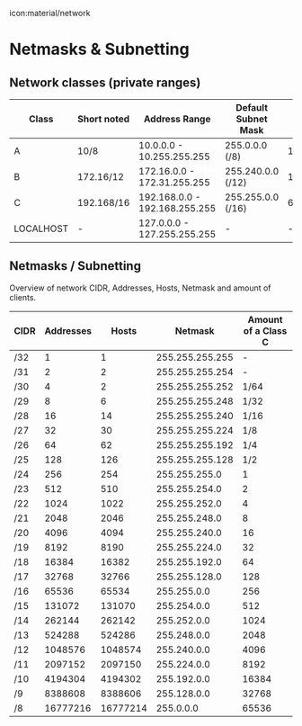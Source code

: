 icon:material/network

# Netmasks & Subnetting

## Network classes (private ranges)

| Class     | Short noted | Address Range                 | Default Subnet Mask | Available Hosts |
| --------- | ----------- | ----------------------------- | ------------------- | --------------- |
| A         | 10/8        | 10.0.0.0 - 10.255.255.255     | 255.0.0.0 (/8)      | 16.777.214      |
| B         | 172.16/12   | 172.16.0.0 - 172.31.255.255   | 255.240.0.0 (/12)   | 1.048.574       |
| C         | 192.168/16  | 192.168.0.0 - 192.168.255.255 | 255.255.0.0 (/16)   | 65.534          |
| LOCALHOST | -           | 127.0.0.0 - 127.255.255.255   | -                   | -               |

## Netmasks / Subnetting

Overview of network CIDR, Addresses, Hosts, Netmask and amount of clients.

| CIDR | Addresses | Hosts    | Netmask         | Amount of a Class C |
| ---- | --------- | -------- | --------------- | ------------------- |
| /32  | 1         | 1        | 255.255.255.255 | -                   |
| /31  | 2         | 2        | 255.255.255.254 | -                   |
| /30  | 4         | 2        | 255.255.255.252 | 1/64                |
| /29  | 8         | 6        | 255.255.255.248 | 1/32                |
| /28  | 16        | 14       | 255.255.255.240 | 1/16                |
| /27  | 32        | 30       | 255.255.255.224 | 1/8                 |
| /26  | 64        | 62       | 255.255.255.192 | 1/4                 |
| /25  | 128       | 126      | 255.255.255.128 | 1/2                 |
| /24  | 256       | 254      | 255.255.255.0   | 1                   |
| /23  | 512       | 510      | 255.255.254.0   | 2                   |
| /22  | 1024      | 1022     | 255.255.252.0   | 4                   |
| /21  | 2048      | 2046     | 255.255.248.0   | 8                   |
| /20  | 4096      | 4094     | 255.255.240.0   | 16                  |
| /19  | 8192      | 8190     | 255.255.224.0   | 32                  |
| /18  | 16384     | 16382    | 255.255.192.0   | 64                  |
| /17  | 32768     | 32766    | 255.255.128.0   | 128                 |
| /16  | 65536     | 65534    | 255.255.0.0     | 256                 |
| /15  | 131072    | 131070   | 255.254.0.0     | 512                 |
| /14  | 262144    | 262142   | 255.252.0.0     | 1024                |
| /13  | 524288    | 524286   | 255.248.0.0     | 2048                |
| /12  | 1048576   | 1048574  | 255.240.0.0     | 4096                |
| /11  | 2097152   | 2097150  | 255.224.0.0     | 8192                |
| /10  | 4194304   | 4194302  | 255.192.0.0     | 16384               |
| /9   | 8388608   | 8388606  | 255.128.0.0     | 32768               |
| /8   | 16777216  | 16777214 | 255.0.0.0       | 65536               |
